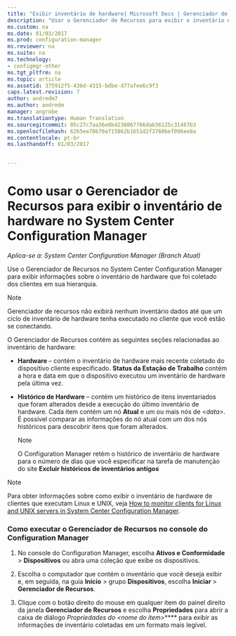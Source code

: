 ```yaml
---
title: "Exibir inventário de hardware| Microsoft Docs | Gerenciador de Recursos"
description: "Usar o Gerenciador de Recursos para exibir o inventário de hardware no System Center Configuration Manager."
ms.custom: na
ms.date: 01/03/2017
ms.prod: configuration-manager
ms.reviewer: na
ms.suite: na
ms.technology:
- configmgr-other
ms.tgt_pltfrm: na
ms.topic: article
ms.assetid: 375912f5-436d-4315-bdbe-d77afee6c9f3
caps.latest.revision: 7
author: andredm7
ms.author: andredm
manager: angrobe
ms.translationtype: Human Translation
ms.sourcegitcommit: 05c27c7aa36e0b4236867766dab36125c31467b3
ms.openlocfilehash: 6265ee70b70a715862b1651d2f3760bef096ee8a
ms.contentlocale: pt-br
ms.lasthandoff: 01/03/2017


---
```

# <a name="how-to-use-resource-explorer-to-view-hardware-inventory-in-system-center-configuration-manager"></a>Como usar o Gerenciador de Recursos para exibir o inventário de hardware no System Center Configuration Manager

*Aplica-se a: System Center Configuration Manager (Branch Atual)*

Use o Gerenciador de Recursos no System Center Configuration Manager para exibir informações sobre o inventário de hardware que foi coletado dos clientes em sua hierarquia.  

> [!NOTE]  
>  Gerenciador de recursos não exibirá nenhum inventário dados até que um ciclo de inventário de hardware tenha executado no cliente que você estão se conectando.  

 O Gerenciador de Recursos contém as seguintes seções relacionadas ao inventário de hardware:  

-   **Hardware** – contém o inventário de hardware mais recente coletado do dispositivo cliente especificado.  **Status da Estação de Trabalho** contém a hora e data em que o dispositivo executou um inventário de hardware pela última vez.  

-   **Histórico de Hardware** – contém um histórico de itens inventariados que foram alterados desde a execução do último inventário de hardware. Cada item contém um nó **Atual** e um ou mais nós de *<data\>*. É possível comparar as informações do nó atual com um dos nós históricos para descobrir itens que foram alterados.  

    > [!NOTE]  
    >  O Configuration Manager retém o histórico de inventário de hardware para o número de dias que você especificar na tarefa de manutenção do site **Excluir históricos de inventários antigos**  

> [!NOTE]  
>  Para obter informações sobre como exibir o inventário de hardware de clientes que executam Linux e UNIX, veja [How to monitor clients for Linux and UNIX servers in System Center Configuration Manager](../../../../core/clients/manage/monitor-clients-for-linux-and-unix-servers.md).  

### <a name="how-to-run-resource-explorer-from-the-configuration-manager-console"></a>Como executar o Gerenciador de Recursos no console do Configuration Manager  

1.  No console do Configuration Manager, escolha **Ativos e Conformidade** > **Dispositivos** ou abra uma coleção que exibe os dispositivos.  

3.  Escolha o computador que contém o inventário que você deseja exibir e, em seguida, na guia **Início** > grupo **Dispositivos**, escolha **Iniciar** >  **Gerenciador de Recursos**.   

4.  Clique com o botão direito do mouse em qualquer item do painel direito da janela **Gerenciador de Recursos** e escolha **Propriedades** para abrir a caixa de diálogo *Propriedades do <nome do item\>***** para exibir as informações de inventário coletadas em um formato mais legível.  


